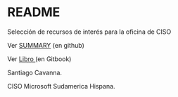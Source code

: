 # README

Selección de recursos de interés para la oficina de CISO



Ver [SUMMARY](SUMMARY.md)  (en github)

Ver [Libro ](https://ar-scavanna.gitbook.io/cs4ai/ciberseguridad-e-inteligencia-artificial)(en Gitbook)





Santiago Cavanna.

CISO Microsoft Sudamerica Hispana.
